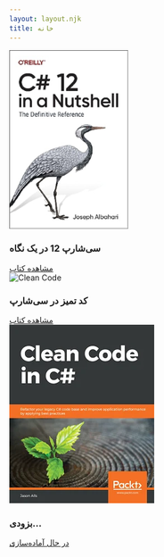 ```yaml
---
layout: layout.njk
title: خانه
---
```


<div class="book-list">
  <div class="book-card">
    <div class="book-image-wrapper">
      <img src="images/csharp-12/Cover.png" alt="C# 12" />
    </div>
    <h3>سی‌شارپ 12 در یک نگاه</h3>
    <a href="/books/book1/">مشاهده کتاب</a>
  </div>

  <div class="book-card">
    <div class="book-image-wrapper">
      <img src="/images/clean-code-csharp/Cover.webp" alt="Clean Code" />
    </div>
    <h3>کد تمیز در سی‌شارپ</h3>
    <a href="/books/book2/">مشاهده کتاب</a>
  </div>

  <div class="book-card">
    <div class="book-image-wrapper">
      <img src="images/clean-code-csharp/Cover.webp" alt="Coming Soon" />
    </div>
    <h3>بزودی...</h3>
    <a href="#">در حال آماده‌سازی</a>
  </div>
</div>
